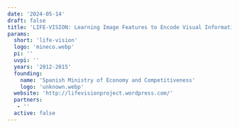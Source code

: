 ```yaml
---
date: '2024-05-14'
draft: false
title: 'LIFE-VISION: Learning Image Features to Encode Visual Information'
params:
  short: 'life-vision'
  logo: 'mineco.webp'
  pi: ''
  uvpi: ''
  years: '2012-2015'
  founding: 
    name: 'Spanish Ministry of Economy and Competitiveness'
    logo: 'unknown.webp'
  website: 'http://lifevisionproject.wordpress.com/'
  partners: 
   - '' 
  active: false
---
```

